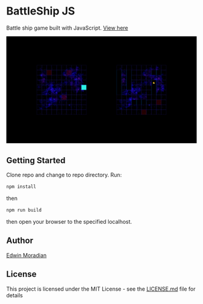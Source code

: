 # BattleShip JS

Battle ship game built with JavaScript.
[View here](https://raw.githack.com/edwinmoradian90/battleship/development/dist/index.html)

![setting-ships](./src/assets/images/screenshots/battleship-game.png)

## Getting Started

Clone repo and change to repo directory. 
Run: 
```bash
npm install
```

then 
```bash
npm run build
```

then open your browser to the specified localhost.

## Author

[Edwin Moradian](https://github.com/PurpleBooth)

## License

This project is licensed under the MIT License - see the [LICENSE.md](LICENSE.md) file for details
